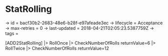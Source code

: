 # StatRolling

-> id = bacf30b2-2683-48e6-b28f-e97afeade3ec
-> lifecycle = Acceptance
-> max-retries = 0
-> last-updated = 2018-04-21T02:05:23.5387759Z
-> tags = 

[ADD2StatRolling]
|> RollOnce
|> CheckNumberOfRolls returnValue=6
|> RollTwice
|> CheckNumberOfRolls returnValue=12
~~~
